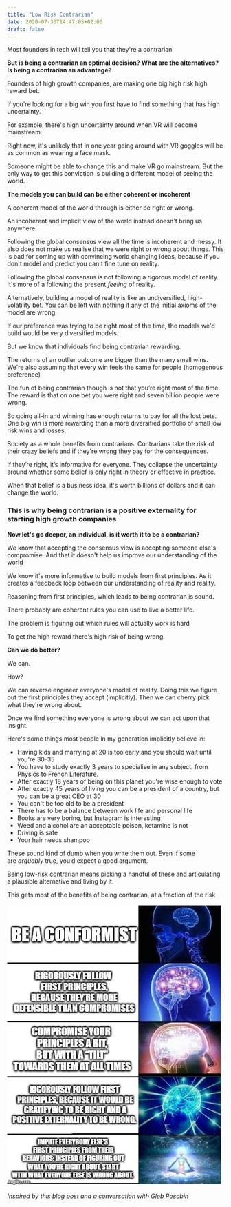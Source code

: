 ```yaml
---
title: "Low Risk Contrarian"
date: 2020-07-30T14:47:05+02:00
draft: false
---
```


Most founders in tech will tell you that they're a contrarian

**But is being a contrarian an optimal decision? What are the alternatives? Is being a contrarian an advantage?**

Founders of high growth companies, are making one big high risk high reward bet.

If you're looking for a big win you first have to find something that has high uncertainty.

For example, there's high uncertainty around when VR will become mainstream.

Right now, it's unlikely that in one year going around with VR goggles will be as common as wearing a face mask.

Someone might be able to change this and make VR go mainstream. But the only way to get this conviction is building a different model of seeing the world.

**The models you can build can be either coherent or incoherent**

A coherent model of the world through is either be right or wrong.

An incoherent and implicit view of the world instead doesn't bring us anywhere.

Following the global consensus view all the time is incoherent and messy. It also does not make us realise that we were right or wrong about things. This is bad for coming up with convincing world changing ideas, because if you don't model and predict you can't fine tune on reality.

Following the global consensus is not following a rigorous model of reality. It's more of a following the present _feeling_ of reality.

Alternatively, building a model of reality is like an undiversified, high-volatility bet. You can be left with nothing if any of the initial axioms of the model are wrong.

If our preference was trying to be right most of the time, the models we'd build would be very diversified models.

But we know that individuals find being contrarian rewarding.

The returns of an outlier outcome are bigger than the many small wins. We're also assuming that every win feels the same for people (homogenous preference)

The fun of being contrarian though is not that you’re right most of the time. The reward is that on one bet you were right and seven billion people were wrong.

So going all-in and winning has enough returns to pay for all the lost bets. One big win is more rewarding than a more diversified portfolio of small low risk wins and losses.

Society as a whole benefits from contrarians. Contrarians take the risk of their crazy beliefs and if they're wrong they pay for the consequences.

If they’re right, it’s informative for everyone. They collapse the uncertainty around whether some belief is only right in theory or effective in practice.

When that belief is a business idea, it's worth billions of dollars and it can change the world.

### This is why being contrarian is a positive externality for starting high growth companies

**Now let's go deeper, an individual, is it worth it to be a contrarian?**

We know that accepting the consensus view is accepting someone else's compromise. And that it doesn't help us improve our understanding of the world

We know it's more informative to build models from first principles. As it creates a feedback loop between our understanding of reality and reality.

Reasoning from first principles, which leads to being contrarian is sound.

There probably are coherent rules you can use to live a better life.

The problem is figuring out which rules will actually work is hard

To get the high reward there's high risk of being wrong.

**Can we do better?**

We can. 

How?

We can reverse engineer everyone's model of reality. Doing this we figure out the first principles they accept (implicitly). Then we can cherry pick what they're wrong about.

Once we find something everyone is wrong about we can act upon that insight.

Here's some things most people in my generation implicitly believe in:

*   Having kids and marrying at 20 is too early and you should wait until you're 30-35
*   You have to study exactly 3 years to specialise in any subject, from Physics to French Literature.
*   After exactly 18 years of being on this planet you're wise enough to vote
*   After exactly 45 years of living you can be a president of a country, but you can be a great CEO at 30
*   You can't be too old to be a president
*   There has to be a balance between work life and personal life
*   Books are very boring, but Instagram is interesting
*   Weed and alcohol are an acceptable poison, ketamine is not
*   Driving is safe
*   Your hair needs shampoo

These sound kind of dumb when you write them out. Even if some are _arguably_ true, you’d expect a good argument.

Being low-risk contrarian means picking a handful of these and articulating a plausible alternative and living by it.

This gets most of the benefits of being contrarian, at a fraction of the risk

![](/low-risk-contrarian/meme.jpg)

_Inspired by this_ [_blog post_](https://medium.com/@byrnehobart/reasoning-from-first-principles-the-dumbest-thing-smart-people-do-46ff1cbba867) _and a conversation with_ [_Gleb Posobin_](https://twitter.com/posobin)
